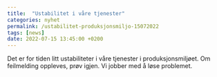 ```yaml
---
title:  "Ustabilitet i våre tjenester"
categories: nyhet
permalink: /ustabilitet-produksjonsmiljo-15072022
tags: [news]
date: 2022-07-15 13:45:00 +0200
---
```


Det er for tiden litt ustabiliteter i våre tjenester i produksjonsmiljøet. Om feilmelding oppleves, prøv igjen.
Vi jobber med å løse problemet. 
